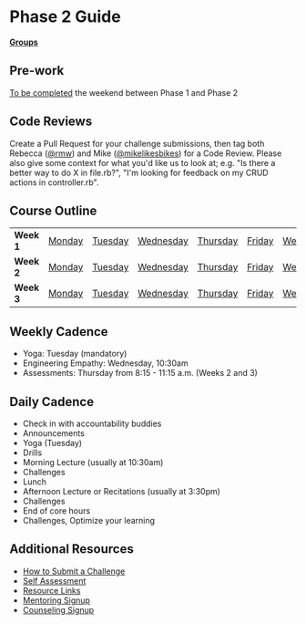 # Phase 2 Guide

**[Groups](../../wiki/groups.md)**

## Pre-work

[To be completed](week-1/pre-work.md) the weekend between Phase 1 and Phase 2

## Code Reviews

Create a Pull Request for your challenge submissions, then tag both Rebecca ([@rmw](http://github.com/rmw)) and Mike ([@mikelikesbikes](http://github.com/mikelikesbikes)) for a Code Review. Please also give some context for what you'd like us to look at; e.g. "Is there a better way to do X in file.rb?", "I'm looking for feedback on my CRUD actions in controller.rb".

## Course Outline

<table>
  <tr>
    <td><b>Week 1</b></td>
    <td><a href="week-1/monday.md">Monday</a></td>
    <td><a href="week-1/tuesday.md">Tuesday</td>
    <td><a href="week-1/wednesday.md">Wednesday</td>
    <td><a href="week-1/thursday.md">Thursday</td>
    <td><a href="week-1/friday.md">Friday</td>
    <td><a href="week-1/weekend.md">Weekend</td>
  </tr>
  <tr>
    <td><b>Week 2</b></td>
    <td><a href="week-2/monday.md">Monday</td>
    <td><a href="week-2/tuesday.md">Tuesday</td>
    <td><a href="week-2/wednesday.md">Wednesday</td>
    <td><a href="week-2/thursday.md">Thursday</td>
    <td><a href="week-2/friday.md">Friday</td>
    <td><a href="week-2/weekend.md">Weekend</td>
  </tr>
  <tr>
    <td><b>Week 3</b></td>
    <td><a href="week-3/monday.md">Monday</td>
    <td><a href="week-3/tuesday.md">Tuesday</td>
    <td><a href="week-3/wednesday.md">Wednesday</td>
    <td><a href="week-3/thursday.md">Thursday</td>
    <td><a href="week-3/friday.md">Friday</td>
    <td><a href="week-3/weekend.md">Weekend</td>
  </tr>
</table>


## Weekly Cadence

- Yoga: Tuesday (mandatory)
- Engineering Empathy: Wednesday, 10:30am
- Assessments: Thursday from 8:15 - 11:15 a.m. (Weeks 2 and 3)

## Daily Cadence

- Check in with accountability buddies
- Announcements
- Yoga (Tuesday)
- Drills
- Morning Lecture (usually at 10:30am)
- Challenges
- Lunch
- Afternoon Lecture or Recitations (usually at 3:30pm)
- Challenges
- End of core hours
- Challenges, Optimize your learning

## Additional Resources

- [How to Submit a Challenge](resources/how-to-submit.md)
- [Self Assessment](self-assessments/)
- [Resource Links](resources/)
- [Mentoring Signup](http://mentoring.devbootcamp.com/)  
- [Counseling Signup](resources/counseling_instructions.md)
